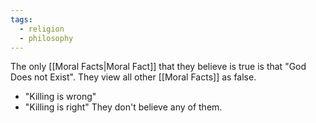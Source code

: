 ```yaml
---
tags:
  - religion
  - philosophy
---
```

The only [[Moral Facts|Moral Fact]] that they believe is true is that "God Does not Exist".
They view all other [[Moral Facts]] as false. 
- "Killing is wrong"
- "Killing is right"
They don't believe any of them.